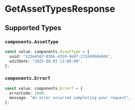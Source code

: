 # GetAssetTypesResponse


## Supported Types

### `components.AssetType`

```typescript
const value: components.AssetType = {
  uuid: "123e4567-03bb-4359-9e9f-2318499deb6b",
  editDate: "2025-08-01 12:00:00",
};
```

### `components.ErrorT`

```typescript
const value: components.ErrorT = {
  errorCode: 1000,
  message: "An error occurred completing your request",
};
```


